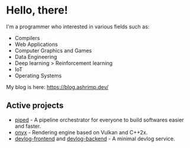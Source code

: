 # Hello, there!

I'm a programmer who interested in various fields such as:

- Compilers
- Web Applications
- Computer Graphics and Games
- Data Engineering
- Deep learning > Reinforcement learning
- IoT
- Operating Systems

My blog is here: https://blog.ashrimp.dev/

## Active projects

- [piped](http://github.com/AcrylicShrimp/piped) - A pipeline orchestrator for everyone to build softwares easier and faster.
- [onyx](http://github.com/AcrylicShrimp/onyx) - Rendering engine based on Vulkan and C++2x.
- [devlog-frontend](https://github.com/AcrylicShrimp/devlog-frontend) and [devlog-backend](https://github.com/AcrylicShrimp/devlog-backend) - A minimal devlog service.
